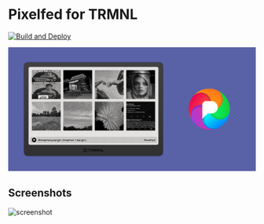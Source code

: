 # Pixelfed for TRMNL

[![Build and Deploy](https://github.com/stephenyeargin/trmnl-pixelfed/actions/workflows/build.yml/badge.svg)](https://github.com/stephenyeargin/trmnl-pixelfed/actions/workflows/build.yml)

![promo](assets/promo.png)

## Screenshots

![screenshot](assets/screenshot.png)
